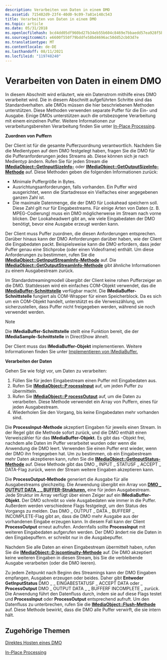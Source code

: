 ```yaml
---
description: Verarbeiten von Daten in einem DMO
ms.assetid: 715482d9-23f4-40d0-9c09-7a81e148c543
title: Verarbeiten von Daten in einem DMO
ms.topic: article
ms.date: 05/31/2018
ms.openlocfilehash: bcd4dd05df960bd27b34eb55b604c8469e7bbaedd57ea928f5b4f412ad4bff04
ms.sourcegitcommit: e6600f550f79bddfe58bd4696ac50dd52cb03d7e
ms.translationtype: MT
ms.contentlocale: de-DE
ms.lasthandoff: 08/11/2021
ms.locfileid: "119748240"
---
```

# <a name="processing-data-in-a-dmo"></a>Verarbeiten von Daten in einem DMO

In diesem Abschnitt wird erläutert, wie ein Datenstrom mithilfe eines DMO verarbeitet wird. Die in diesem Abschnitt aufgeführten Schritte sind das Standardverhalten. alle DMOs müssen die hier beschriebenen Methoden unterstützen. Diese Methoden verwenden separate Puffer für die Ein- und Ausgabe. Einige DMOs unterstützen auch die ortsbezogene Verarbeitung mit einem einzelnen Puffer. Weitere Informationen zur verarbeitungsbereiten Verarbeitung finden Sie unter [In-Place Processing](in-place-processing.md).

**Zuordnen von Puffern**

Der Client ist für die gesamte Pufferzuordnung verantwortlich. Nachdem Sie die Medientypen auf dem DMO festgelegt haben, fragen Sie die DMO für die Pufferanforderungen jedes Streams ab. Diese können sich je nach Medientyp ändern. Rufen Sie für jeden Stream die [**IMediaObject::GetInputSizeInfo-**](/previous-versions/windows/desktop/api/Mediaobj/nf-mediaobj-imediaobject-getinputsizeinfo) oder [**IMediaObject::GetOutputSizeInfo-Methode**](/previous-versions/windows/desktop/api/Mediaobj/nf-mediaobj-imediaobject-getoutputsizeinfo) auf. Diese Methoden geben die folgenden Informationen zurück:

-   Minimale Puffergröße in Bytes.
-   Ausrichtungsanforderungen, falls vorhanden. Ein Puffer wird ausgerichtet, wenn die Startadresse ein Vielfaches einer angegebenen ganzen Zahl ist.
-   Die maximale Datenmenge, die der DMO für Lookahead speichern soll. Diese Zahl gilt nur für Eingabestreams. Für einige Arten von Daten (z. B. MPEG-Codierung) muss ein DMO möglicherweise im Stream nach vorne blicken. Der Lookaheadwert gibt an, wie viele Eingabedaten der DMO benötigt, bevor eine Ausgabe erzeugt werden kann.

Der Client muss Puffer zuordnen, die diesen Anforderungen entsprechen. Darüber hinaus kann der DMO Anforderungen darüber haben, wie der Client die Eingabedaten packt. Beispielsweise kann die DMO erfordern, dass jeder Puffer genau eine Stichprobe (oder einen Videoframe) enthält. Um diese Anforderungen zu bestimmen, rufen Sie die [**IMediaObject::GetInputStreamInfo-Methode**](/previous-versions/windows/desktop/api/Mediaobj/nf-mediaobj-imediaobject-getinputstreaminfo) auf. Die [**IMediaObject::GetOutputStreamInfo-Methode**](/previous-versions/windows/desktop/api/Mediaobj/nf-mediaobj-imediaobject-getoutputstreaminfo) gibt ähnliche Informationen zu einem Ausgabestream zurück.

Im Standardstreamingmodell übergibt der Client keine rohen Pufferzeiger an die DMO. Stattdessen wird ein einfaches COM-Objekt verwendet, das die [**IMediaBuffer-Schnittstelle**](/previous-versions/windows/desktop/api/Mediaobj/nn-mediaobj-imediabuffer) verfügbar macht. Die **IMediaBuffer-Schnittstelle** fungiert als COM-Wrapper für einen Speicherblock. Da es sich um ein COM-Objekt handelt, unterstützt es die Verweiszählung, um sicherzustellen, dass Puffer nicht freigegeben werden, während sie noch verwendet werden.

> [!Note]  
> Die **IMediaBuffer-Schnittstelle** stellt eine Funktion bereit, die der **IMediaSample-Schnittstelle** in DirectShow ähnelt.

 

Der Client muss das **IMediaBuffer-Objekt** implementieren. Weitere Informationen finden Sie unter [Implementieren von IMediaBuffer.](implementing-imediabuffer.md)

**Verarbeiten der Daten**

Gehen Sie wie folgt vor, um Daten zu verarbeiten:

1.  Füllen Sie für jeden Eingabestream einen Puffer mit Eingabedaten aus.
2.  Rufen Sie [**IMediaObject::P rocessInput**](/previous-versions/windows/desktop/api/Mediaobj/nf-mediaobj-imediaobject-processinput) auf, um jeden Puffer zu übermitteln.
3.  Rufen Sie [**IMediaObject::P rocessOutput**](/previous-versions/windows/desktop/api/Mediaobj/nf-mediaobj-imediaobject-processoutput) auf, um die Daten zu verarbeiten. Diese Methode verwendet ein Array von Puffern, eines für jeden Ausgabestream.
4.  Wiederholen Sie den Vorgang, bis keine Eingabedaten mehr vorhanden sind.

Die **ProcessInput-Methode** akzeptiert Eingaben für jeweils einen Stream. In der Regel gibt die Methode sofort zurück, und die DMO enthält einen Verweiszähler für das **IMediaBuffer-Objekt.** Es gibt das -Objekt frei, nachdem alle Daten im Puffer verarbeitet wurden oder wenn die Anwendung die DMO leert. Verwenden Sie einen Puffer erst wieder, wenn der DMO ihn freigegeben hat. Um zu bestimmen, ob ein Eingabestream mehr Daten akzeptieren kann, rufen Sie die [**IMediaObject::GetInputStatus-Methode**](/previous-versions/windows/desktop/api/Mediaobj/nf-mediaobj-imediaobject-getinputstatus) auf. Diese Methode gibt das DMO \_ INPUT \_ STATUSF \_ ACCEPT \_ DATA-Flag zurück, wenn der Stream weitere Eingaben akzeptieren kann.

Die **ProcessOutput-Methode** generiert die Ausgabe für alle Ausgabestreams gleichzeitig. Die Anwendung übergibt ein Array von [**DMO \_ OUTPUT DATA \_ \_ BUFFER-Strukturen,**](/previous-versions/windows/desktop/api/Mediaobj/ns-mediaobj-dmo_output_data_buffer) eine für jeden Ausgabestream. Jede Struktur im Array verfügt über einen Zeiger auf ein **IMediaBuffer-Objekt.** Der DMO schreibt so viele Ausgabedaten wie immer in die Puffer. Außerdem werden verschiedene Flags festgelegt, um den Status des Vorgangs zu melden. Das DMO \_ OUTPUT \_ DATA \_ BUFFERF \_ INCOMPLETE-Flag gibt an, dass die DMO mehr Ausgabe aus der vorhandenen Eingabe erzeugen kann. In diesem Fall kann der Client **ProcessOutput** erneut aufrufen. Andernfalls sollte **ProcessInput** mit weiteren Eingabedaten aufgerufen werden. Der DMO ändert nie die Daten in den Eingabepuffern. er schreibt nur in die Ausgabepuffer.

Nachdem Sie alle Daten an einen Eingabestream übermittelt haben, rufen Sie die [**IMediaObject::D iscontinuity-Methode**](/previous-versions/windows/desktop/api/Mediaobj/nf-mediaobj-imediaobject-discontinuity) auf. Die DMO akzeptiert keine weiteren Eingaben in diesen Stream, bis Sie die verbleibende Ausgabe verarbeiten (oder die DMO leeren).

Zu jedem Zeitpunkt nach Beginn des Streamings kann der DMO Eingaben empfangen, Ausgaben erzeugen oder beides. Daher gibt **Entweder GetInputStatus** DMO \_ \_ EINGABESTATUSF \_ ACCEPT DATA oder \_ **ProcessOutput** DMO \_ OUTPUT DATA \_ \_ BUFFERF INCOMPLETE \_ zurück. Die Anwendung führt den Datenfluss durch, indem sie auf diese Flags testet und **ProcessInput** oder **ProcessOutput** entsprechend aufruft. Um den Datenfluss zu unterbrechen, rufen Sie die [**IMediaObject::Flush-Methode**](/previous-versions/windows/desktop/api/Mediaobj/nf-mediaobj-imediaobject-flush) auf. Diese Methode bewirkt, dass die DMO alle Puffer verwirft, die sie intern hält.

## <a name="related-topics"></a>Zugehörige Themen

<dl> <dt>

[Direktes Hosten eines DMO](directly-hosting-a-dmo.md)
</dt> <dt>

[In-Place Processing](in-place-processing.md)
</dt> </dl>

 

 



